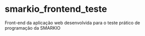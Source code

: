 # smarkio_frontend_teste
Front-end da aplicação web desenvolvida para o teste prático de programação da SMARKIO
